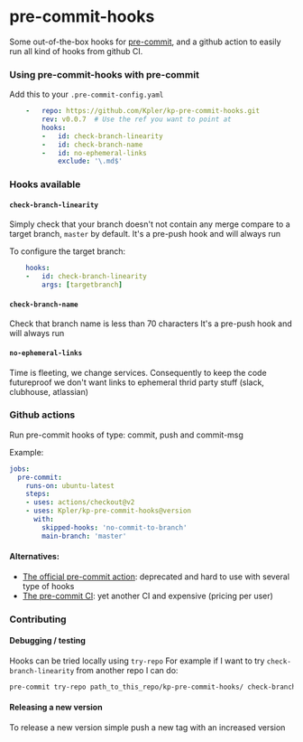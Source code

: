 pre-commit-hooks
================

Some out-of-the-box hooks for [pre-commit](https://github.com/pre-commit/pre-commit), and
a github action to easily run all kind of hooks from github CI.

### Using pre-commit-hooks with pre-commit

Add this to your `.pre-commit-config.yaml`

```yaml
    -   repo: https://github.com/Kpler/kp-pre-commit-hooks.git
        rev: v0.0.7  # Use the ref you want to point at
        hooks:
        -   id: check-branch-linearity
        -   id: check-branch-name
        -   id: no-ephemeral-links
            exclude: '\.md$'
```

### Hooks available

#### `check-branch-linearity`
Simply check that your branch doesn't not contain any merge compare to a target branch, `master` by default.
It's a pre-push hook and will always run

To configure the target branch:
```yaml
    hooks:
    -   id: check-branch-linearity
        args: [targetbranch]
```

#### `check-branch-name`
Check that branch name is less than 70 characters
It's a pre-push hook and will always run

#### `no-ephemeral-links`
Time is fleeting, we change services.
Consequently to keep the code futureproof we don't
want links to ephemeral thrid party stuff (slack, clubhouse, atlassian)

### Github actions

Run pre-commit hooks of type: commit, push and commit-msg

Example:
```yaml
jobs:
  pre-commit:
    runs-on: ubuntu-latest
    steps:
    - uses: actions/checkout@v2
    - uses: Kpler/kp-pre-commit-hooks@version
      with:
        skipped-hooks: 'no-commit-to-branch'
        main-branch: 'master'
```

#### Alternatives:
  - [The official pre-commit action](https://github.com/pre-commit/action): deprecated and hard to use with several type of hooks
  - [The pre-commit CI](https://pre-commit.ci/): yet another CI and expensive (pricing per user)

### Contributing

#### Debugging / testing
Hooks can be tried locally using `try-repo`
For example if I want to try `check-branch-linearity` from another repo
I can do:
```bash
pre-commit try-repo path_to_this_repo/kp-pre-commit-hooks/ check-branch-linearity --hook-stage push --verbose
```

#### Releasing a new version

To release a new version simple push a new tag with an increased version
